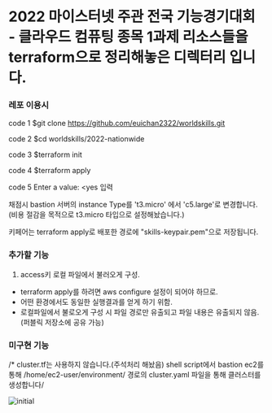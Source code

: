 # 2022 마이스터넷 주관 전국 기능경기대회 - 클라우드 컴퓨팅 종목 1과제 리소스들을 terraform으로 정리해놓은 디렉터리 입니다.

### 레포 이용시

code 1  $git clone https://github.com/euichan2322/worldskills.git

code 2  $cd worldskills/2022-nationwide

code 3  $terraform init

code 4  $terraform apply

code 5  Enter a value: <yes 입력

채점시 bastion 서버의 instance Type를 't3.micro' 에서 'c5.large'로 변경합니다. (비용 절감을 목적으로 t3.micro 타입으로 설정해놨습니다.)

키페어는 terraform apply로 배포한 경로에 "skills-keypair.pem"으로 저장됩니다.

### 추가할 기능 
1. access키 로컬 파일에서 불러오게 구성.
  - terraform apply를 하려면 aws configure 설정이 되어야 하므로.
  - 어떤 환경에서도 동일한 실행결과를 얻게 하기 위함.
  - 로컬파일에서 불로오게 구성 시 파일 경로만 유출되고 파일 내용은 유출되지 않음. (퍼블릭 저장소에 공유 가능)



### 미구현 기능
/* cluster.tf는 사용하지 않습니다.(주석처리 해놨음)
shell script에서 bastion ec2를 통해 /home/ec2-user/environment/ 경로의 cluster.yaml 파일을 통해
클러스터를 생성합니다/


![initial](https://user-images.githubusercontent.com/78064289/204135085-fe3488c9-4594-4310-8df1-00b9a74cf4f5.png)
